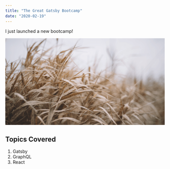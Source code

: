 ```yaml
---
title: "The Great Gatsby Bootcamp"
date: "2020-02-19"
---
```


I just launched a new bootcamp!

![Grass](./grass.png)

## Topics Covered

1. Gatsby
2. GraphQL
3. React